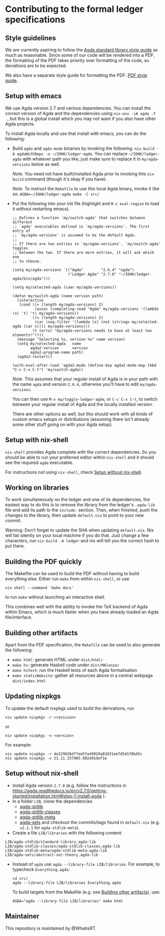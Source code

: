 # Contributing to the formal ledger specifications

## Style guidelines

We are currently aspiring to follow the [Agda standard library style guide][] as much as reasonable. Since some of our code will be rendered into a PDF, the formatting of the PDF takes priority over formatting of the code, so deviations are to be expected.

We also have a separate style guide for formatting the PDF: [PDF style guide](PDF-style-guide.md).

## Setup with emacs

We use Agda version 2.7 and various dependencies. You can install the correct version of Agda and the dependencies using `nix-env -iA agda -f .`, but this is a global install which you may not want if you also have other Agda projects.

To install Agda locally and use that install with emacs, you can do the following:

-  Build `agda` and `agda-mode` binaries by invoking the following: `nix-build -A agdaWithDeps -o ~/IOHK/ledger-agda`. You can replace `~/IOHK/ledger-agda` with whatever path you like, just make sure to replace it in `my/agda-versions` below as well.

   *Note*. You need not have built/installed Agda prior to invoking this `nix-build` command (though it's okay if you have).

   *Note*. To instruct the `Makefile` to use this local Agda binary, invoke it like so: `AGDA=~/IOHK/ledger-agda make -C src/`

-  Put the following into your init file (highlight and `M-x eval-region` to load it without restarting emacs).

   ```
   ;; Defines a function `my/switch-agda' that switches between different
   ;; `agda' executables defined in `my/agda-versions'. The first entry of
   ;; `my/agda-versions' is assumed to be the default Agda.
   ;;
   ;; If there are two entries in `my/agda-versions', `my/switch-agda' toggles
   ;; between the two. If there are more entries, it will ask which one
   ;; to choose.

   (setq my/agda-versions `(("Agda"        "2.6.4" "agda")
                            ("Ledger Agda" "2.7.0" "~/IOHK/ledger-agda/bin/agda")))

   (setq my/selected-agda (caar my/agda-versions))

   (defun my/switch-agda (name version path)
     (interactive
      (cond ((> (length my/agda-versions) 2)
             (assoc (completing-read "Agda" my/agda-versions '(lambda (x) 't) 't) my/agda-versions))
            ((= (length my/agda-versions) 2)
             (car (seq-filter '(lambda (x) (not (string= my/selected-agda (car x)))) my/agda-versions)))
            (t (error "my/agda-versions needs to have at least two elements!"))))
     (message "Selecting %s, version %s" name version)
     (setq my/selected-agda   name
           agda2-version      version
           agda2-program-name path)
     (agda2-restart))

   (with-eval-after-load 'agda2-mode (define-key agda2-mode-map (kbd "C-c C-x C-t") 'my/switch-agda))
   ```

   *Note*. This assumes that your regular install of Agda is in your path with the name `agda` and version `2.6.4`, otherwise you'll have to edit `my/agda-versions`.

   You can then use `M-x my/toggle-ledger-agda`, or `C-c C-x C-t`, to switch between your regular install of Agda and the locally installed version.

   There are other options as well, but this should work with all kinds of custom emacs setups or distributions (assuming there isn't already some other stuff going on with your Agda setup).


## Setup with nix-shell

`nix-shell` provides Agda complete with the correct dependencies. So you should be able to run your preferred editor within `nix-shell` and it should see the required `agda` executable.

For instructions _not using_ `nix-shell`, check [Setup without nix-shell](setup-without-nix-shell).

## Working on libraries

To work simultaneously on the ledger and one of its dependencies, the easiest way to do this is to remove the library from the ledger's `.agda-lib` file and add its path to the `include:` section. Then, when finished, push the changes to the library, then update `default.nix` to point to your new commit.

Warning: Don't forget to update the SHA when updating `default.nix`. Nix will fail silently on your local machine if you do that. Just change a few characters, run `nix-build -A ledger` and nix will tell you the correct hash to put there.

## Building the PDF quickly

The Makefile can be used to build the PDF without having to build everything else. Either run `make` from within `nix-shell`, or use
```
nix-shell --command 'make docs'
```
to run `make` without launching an interactive shell.

This combines well with the ability to invoke the TeX backend of Agda within Emacs,
which is much faster when you have already loaded an Agda file/interface.

## Building other artifacts

Apart from the PDF specification, the `Makefile` can be used to also generate the following:
- `make html`: generate HTML under `dist/html/`
- `make hs`: generate Haskell code under `dist/MAlonzo/`
- `make hsTest`: run the Haskell tests of each Agda formalisation
- `make staticWebsite`: gather all resources above in a central webpage `dist/index.html`

## Updating nixpkgs

To update the default nixpkgs used to build the derivations, run
```
niv update nixpkgs -r <revision>
```

or
```
niv update nixpkgs -v <version>
```

For example:
```
niv update nixpkgs -r 4e329926df7ee5fa49929a83d31ee7d541f8b45c
niv update nixpkgs -v 21.11.337905.902d91def1e
```

## Setup without nix-shell

- Install Agda version `2.7.0` (e.g. follow the instructions in <https://agda.readthedocs.io/en/v2.7.0/getting-started/installation.html#step-1-install-agda>
).
- In a folder `LIB`, clone the dependencies
    + [agda-stdlib](https://github.com/agda/agda-stdlib)
    + [agda-stdlib-classes](https://github.com/agda/agda-stdlib-classes)
    + [agda-stdlib-meta](https://github.com/agda/agda-stdlib-meta)
    + [agda-sets](https://github.com/input-output-hk/agda-sets)
and checkout the commits/tags found in `default.nix` (e.g. `v2.1.1` for `agda-stdlib-meta`).
- Create a file `LIB/libraries` with the following content:
```
LIB/agda-stdlib/standard-library.agda-lib
LIB/agda-stdlib-classes/agda-stdlib-classes.agda-lib
LIB/agda-stdlib-meta/agda-stdlib-meta.agda-lib
LIB/agda-sets/abstract-set-theory.agda-lib
```
- Instead of `agda` use `agda --library-file LIB/libraries`. For example, to typecheck `Everything.agda`:
  ```
  cd src/
  agda --library-file LIB/libraries Everything.agda
  ```

  To build targets from the Makefile (e.g. see [Building other artifacts](building-other-artifacts)), use:
  ```
  AGDA="agda --library-file LIB/libraries" make html
  ```

## Maintainer

This repository is maintained by @WhatisRT.


[Agda]: https://wiki.portal.chalmers.se/agda/pmwiki.php
[Agda standard library style guide]: https://github.com/agda/agda-stdlib/blob/master/notes/style-guide.md
